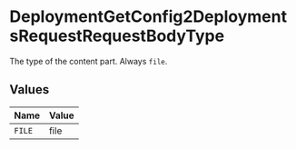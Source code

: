 # DeploymentGetConfig2DeploymentsRequestRequestBodyType

The type of the content part. Always `file`.


## Values

| Name   | Value  |
| ------ | ------ |
| `FILE` | file   |